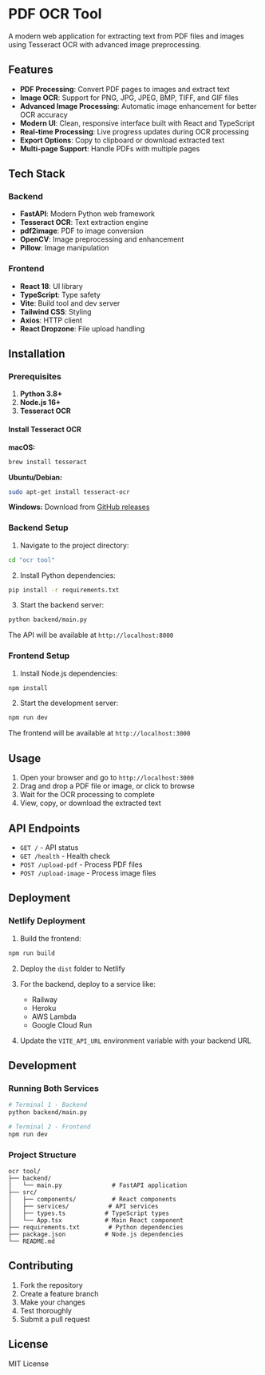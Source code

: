 # PDF OCR Tool

A modern web application for extracting text from PDF files and images using Tesseract OCR with advanced image preprocessing.

## Features

- **PDF Processing**: Convert PDF pages to images and extract text
- **Image OCR**: Support for PNG, JPG, JPEG, BMP, TIFF, and GIF files
- **Advanced Image Processing**: Automatic image enhancement for better OCR accuracy
- **Modern UI**: Clean, responsive interface built with React and TypeScript
- **Real-time Processing**: Live progress updates during OCR processing
- **Export Options**: Copy to clipboard or download extracted text
- **Multi-page Support**: Handle PDFs with multiple pages

## Tech Stack

### Backend
- **FastAPI**: Modern Python web framework
- **Tesseract OCR**: Text extraction engine
- **pdf2image**: PDF to image conversion
- **OpenCV**: Image preprocessing and enhancement
- **Pillow**: Image manipulation

### Frontend
- **React 18**: UI library
- **TypeScript**: Type safety
- **Vite**: Build tool and dev server
- **Tailwind CSS**: Styling
- **Axios**: HTTP client
- **React Dropzone**: File upload handling

## Installation

### Prerequisites

1. **Python 3.8+**
2. **Node.js 16+**
3. **Tesseract OCR**

#### Install Tesseract OCR

**macOS:**
```bash
brew install tesseract
```

**Ubuntu/Debian:**
```bash
sudo apt-get install tesseract-ocr
```

**Windows:**
Download from [GitHub releases](https://github.com/UB-Mannheim/tesseract/wiki)

### Backend Setup

1. Navigate to the project directory:
```bash
cd "ocr tool"
```

2. Install Python dependencies:
```bash
pip install -r requirements.txt
```

3. Start the backend server:
```bash
python backend/main.py
```

The API will be available at `http://localhost:8000`

### Frontend Setup

1. Install Node.js dependencies:
```bash
npm install
```

2. Start the development server:
```bash
npm run dev
```

The frontend will be available at `http://localhost:3000`

## Usage

1. Open your browser and go to `http://localhost:3000`
2. Drag and drop a PDF file or image, or click to browse
3. Wait for the OCR processing to complete
4. View, copy, or download the extracted text

## API Endpoints

- `GET /` - API status
- `GET /health` - Health check
- `POST /upload-pdf` - Process PDF files
- `POST /upload-image` - Process image files

## Deployment

### Netlify Deployment

1. Build the frontend:
```bash
npm run build
```

2. Deploy the `dist` folder to Netlify

3. For the backend, deploy to a service like:
   - Railway
   - Heroku
   - AWS Lambda
   - Google Cloud Run

4. Update the `VITE_API_URL` environment variable with your backend URL

## Development

### Running Both Services

```bash
# Terminal 1 - Backend
python backend/main.py

# Terminal 2 - Frontend
npm run dev
```

### Project Structure

```
ocr tool/
├── backend/
│   └── main.py              # FastAPI application
├── src/
│   ├── components/          # React components
│   ├── services/           # API services
│   ├── types.ts           # TypeScript types
│   └── App.tsx            # Main React component
├── requirements.txt        # Python dependencies
├── package.json           # Node.js dependencies
└── README.md
```

## Contributing

1. Fork the repository
2. Create a feature branch
3. Make your changes
4. Test thoroughly
5. Submit a pull request

## License

MIT License
